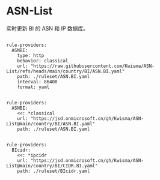 
# ASN-List

实时更新 BI 的 ASN 和 IP 数据库。

<pre><code class="language-javascript">
rule-providers:
  ASNBI:
    type: http
    behavior: classical
    url: "https://raw.githubusercontent.com/Kwisma/ASN-List/refs/heads/main/country/BI/ASN.BI.yaml"
    path: ./ruleset/ASN.BI.yaml
    interval: 86400
    format: yaml
</code></pre>

<pre><code class="language-javascript">
rule-providers:
  ASNBI:
    <<: *classical
    url: "https://jsd.onmicrosoft.cn/gh/Kwisma/ASN-List@main/country/BI/ASN.BI.yaml"
    path: ./ruleset/ASN.BI.yaml
</code></pre>

<pre><code class="language-javascript">
rule-providers:
  BIcidr:
    <<: *ipcidr
    url: "https://jsd.onmicrosoft.cn/gh/Kwisma/ASN-List@main/country/BI/CIDR.BI.yaml"
    path: ./ruleset/BIcidr.yaml
</code></pre>